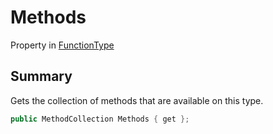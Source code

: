 # Methods

Property in [FunctionType](./)

## Summary

Gets the collection of methods that are available on this type.

```csharp
public MethodCollection Methods { get };
```
